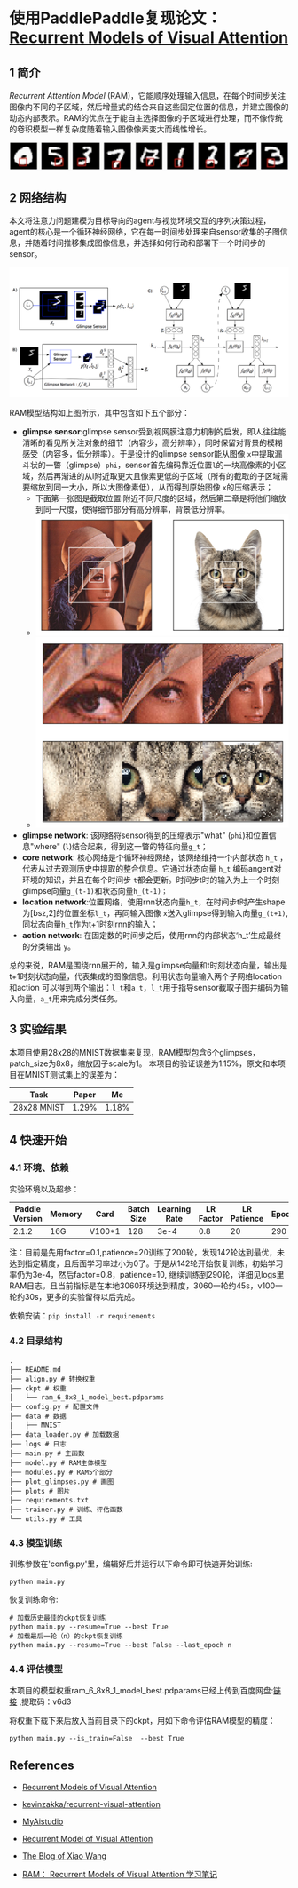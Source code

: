 # 使用PaddlePaddle复现论文：[Recurrent Models of Visual Attention](http://de.arxiv.org/pdf/1406.6247)

## 1 简介

 *Recurrent Attention Model* (RAM)，它能顺序处理输入信息，在每个时间步关注图像内不同的子区域，然后增量式的结合来自这些固定位置的信息，并建立图像的动态内部表示。RAM的优点在于能自主选择图像的子区域进行处理，而不像传统的卷积模型一样复杂度随着输入图像像素变大而线性增长。

![example](plots\example.gif)

## 2 网络结构

本文将注意力问题建模为目标导向的agent与视觉环境交互的序列决策过程，agent的核心是一个循环神经网络，它在每一时间步处理来自sensor收集的子图信息，并随着时间推移集成图像信息，并选择如何行动和部署下一个时间步的sensor。

![RAM](plots\model.png)

RAM模型结构如上图所示，其中包含如下五个部分：

- **glimpse sensor**:glimpse sensor受到视网膜注意力机制的启发，即人往往能清晰的看见所关注对象的细节（内容少，高分辨率），同时保留对背景的模糊感受（内容多，低分辨率）。于是设计的glimpse sensor能从图像 `x`中提取漏斗状的一瞥（glimpse）`phi`，sensor首先编码靠近位置`l`的一块高像素的小区域，然后再渐进的从l附近取更大且像素更低的子区域（所有的截取的子区域需要缩放到同一大小，所以大图像素低），从而得到原始图像 `x`的压缩表示；
  - 下面第一张图是截取位置l附近不同尺度的区域，然后第二章是将他们缩放到同一尺度，使得细节部分有高分辨率，背景低分辨率。
  - ![bbox](plots\bbox.png)
  - ![glimpse](plots\glimpses.png)
- **glimpse network**: 该网络将sensor得到的压缩表示"what" (`phi`)和位置信息"where" (`l`)结合起来，得到这一瞥的特征向量`g_t`；
- **core network**: 核心网络是个循环神经网络，该网络维持一个内部状态 `h_t` ，代表从过去观测历史中提取的整合信息。它通过状态向量 `h_t` 编码angent对环境的知识，并且在每个时间步 `t`都会更新。时间步t时的输入为上一个时刻glimpse向量`g_(t-1)`和状态向量`h_(t-1)；`
- **location network**:位置网络，使用rnn状态向量`h_t`，在时间步t时产生shape为[bsz,2]的位置坐标`l_t`，再同输入图像 `x`送入glimpse得到输入向量`g_(t+1)`,同状态向量`h_t`作为t+1时刻rnn的输入；
- **action network**: 在固定数的时间步之后，使用rnn的内部状态‘h_t’生成最终的分类输出 `y`。

总的来说，RAM是围绕rnn展开的，输入是glimpse向量和t时刻状态向量，输出是t+1时刻状态向量，代表集成的图像信息。利用状态向量输入两个子网络location和action 可以得到两个输出：`l_t`和`a_t`，`l_t`用于指导sensor截取子图并编码为输入向量，`a_t`用来完成分类任务。


## 3 实验结果
本项目使用28x28的MNIST数据集来复现，RAM模型包含6个glimpses，patch_size为8x8，缩放因子scale为1。
本项目的验证误差为1.15%，原文和本项目在MNIST测试集上的误差为：

| Task | Paper | Me |
|-------|-------|-------|
| 28x28 MNIST | 1.29%  | 1.18% |

## 4 快速开始
### 4.1 环境、依赖
实验环境以及超参：

| Paddle Version | Memory | Card | Batch Size | Learning Rate | LR Factor | LR Patience | Epoch | Training time |
|-------|-------|-------|-------|-------|-------|-------|-------|-------|
| 2.1.2 | 16G | V100*1  | 128 | 3e-4 | 0.8 | 20 | 290 | ~1.5h |

注：目前是先用factor=0.1,patience=20训练了200轮，发现142轮达到最优，未达到指定精度，且后面学习率过小为0了。于是从142轮开始恢复训练，初始学习率仍为3e-4，然后factor=0.8，patience=10,
继续训练到290轮，详细见logs里RAM日志。且当前指标是在本地3060环境达到精度，3060一轮约45s，v100一轮约30s，更多的实验留待以后完成。

依赖安装：`pip install -r requirements`

### 4.2 目录结构
```
.
├── README.md
├── align.py # 转换权重
├── ckpt # 权重
│   └── ram_6_8x8_1_model_best.pdparams
├── config.py # 配置文件
├── data # 数据
│   ├── MNIST
├── data_loader.py # 加载数据
├── logs # 日志
├── main.py # 主函数
├── model.py # RAM主体模型
├── modules.py # RAM5个部分
├── plot_glimpses.py # 画图
├── plots # 图片
├── requirements.txt
├── trainer.py # 训练、评估函数
└── utils.py # 工具
```

### 4.3 模型训练

训练参数在'config.py'里，编辑好后并运行以下命令即可快速开始训练:
```
python main.py
```

恢复训练命令:
```
# 加载历史最佳的ckpt恢复训练
python main.py --resume=True --best True
# 加载最后一轮（n）的ckpt恢复训练
python main.py --resume=True --best False --last_epoch n
```
### 4.4 评估模型
本项目的模型权重ram_6_8x8_1_model_best.pdparams已经上传到百度网盘:[链接](https://pan.baidu.com/s/1V9Uyijxs7OxLTzr1E2mx2w) ,提取码：v6d3

将权重下载下来后放入当前目录下的ckpt，用如下命令评估RAM模型的精度：
```
python main.py --is_train=False  --best True
```

## References

- [Recurrent Models of Visual Attention](http://de.arxiv.org/pdf/1406.6247)

- [kevinzakka/recurrent-visual-attention](https://github.com/kevinzakka/recurrent-visual-attention)

- [MyAistudio](https://aistudio.baidu.com/aistudio/projectdetail/2884954)

- [Recurrent Model of Visual Attention](http://torch.ch/blog/2015/09/21/rmva.html)

- [The Blog of Xiao Wang](https://www.cnblogs.com/wangxiaocvpr/p/5537454.html)

- [RAM： Recurrent Models of Visual Attention 学习笔记](https://blog.csdn.net/c602273091/article/details/79059445?ops_request_misc=%257B%2522request%255Fid%2522%253A%2522163765048216780264036730%2522%252C%2522scm%2522%253A%252220140713.130102334.pc%255Fblog.%2522%257D&request_id=163765048216780264036730&biz_id=0&utm_medium=distribute.pc_search_result.none-task-blog-2~blog~first_rank_v2~rank_v29-1-79059445.pc_v2_rank_blog_default&utm_term=Recurrent+Models+of+Visual+Attention&spm=1018.2226.3001.4450)

  
